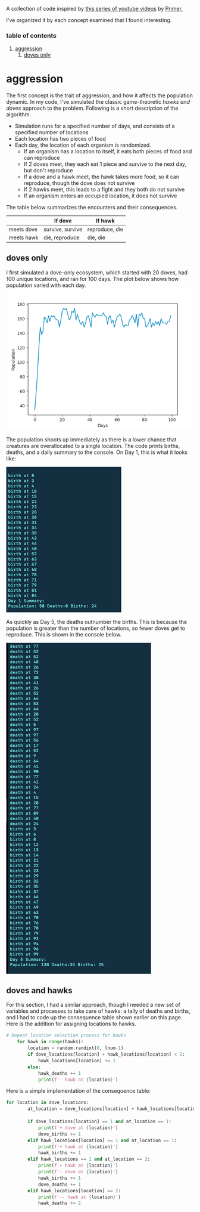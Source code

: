 A collection of code inspired by [this series of youtube videos](https://www.youtube.com/watch?v=oDvzbBRiNlA&list=PLKortajF2dPBWMIS6KF4RLtQiG6KQrTdB) by [Primer.](https://www.youtube.com/channel/UCKzJFdi57J53Vr_BkTfN3uQ)

I've organized it by each concept examined that I found interesting.

### table of contents
1. [aggression](#aggression)
    1. [doves only](#dovesonly)

# aggression <a name="aggression"></a>
The first concept is the trait of aggression, and how it affects the population dynamic. In my code, I've simulated the classic game-theoretic _hawks and doves_ approach to the problem. Following is a short description of the algorithm. 
* Simulation runs for a specified number of days, and consists of a specified number of locations
* Each location has two pieces of food
* Each day, the location of each organism is randomized.
  * If an organism has a location to itself, it eats both pieces of food and can reproduce
  * If 2 doves meet, they each eat 1 piece and survive to the next day, but don't reproduce
  * If a dove and a hawk meet, the hawk takes more food, so it can reproduce, though the dove does not survive
  * If 2 hawks meet, this leads to a fight and they both do not survive
  * If an organism enters an occupied location, it does not survive

The table below summarizes the encounters and their consequences. 


|      | If dove            | If hawk           |
|------|------------------|----------------|
| meets dove | survive, survive | reproduce, die |
| meets hawk | die, reproduce   | die, die       |

## doves only <a name="dovesonly"></a>
I first simulated a dove-only ecosystem, which started with 20 doves, had 100 unique locations, and ran for 100 days. The plot below shows how population varied with each day.
![](resources/plot.png)

The population shoots up immediately as there is a lower chance that creatures are overallocated to a single location. The code prints births, deaths, and a daily summary to the console. On Day 1, this is what it looks like:

![](resources/day1.png)

As quickly as Day 5, the deaths outnumber the births. This is because the population is greater than the number of locations, so fewer doves get to reproduce. This is shown in the console below.

![](resources/day5.png)

## doves and hawks

For this section, I had a similar approach, though I needed a new set of variables and processes to take care of hawks: a tally of deaths and births, and I had to code up the consequence table shown earlier on this page. Here is the addition for assigning locations to hawks.

```python
# Repeat location selection process for hawks
    for hawk in range(hawks):
        location = random.randint(0, lnum-1)
        if dove_locations[location] + hawk_locations[location] < 2:
            hawk_locations[location] += 1
        else:
            hawk_deaths += 1
            print(f'- hawk at {location}')
```

Here is a simple implementation of the consequence table:

```python
for location in dove_locations:
        at_location = dove_locations[location] + hawk_locations[location]

        if dove_locations[location] == 1 and at_location == 1:
            print(f'+ dove at {location}')
            dove_births += 1
        elif hawk_locations[location] == 1 and at_location == 1:
            print(f'+ hawk at {location}')
            hawk_births += 1
        elif hawk_locations == 1 and at_location == 2:
            print(f'+ hawk at {location}')
            print(f'- dove at {location}')
            hawk_births += 1
            dove_deaths += 1
        elif hawk_locations[location] == 2:
            print(f'-- hawk at {location}')
            hawk_deaths += 2
```
